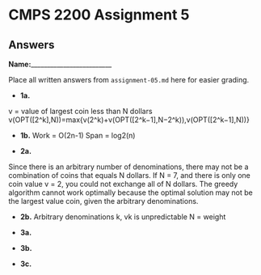 # CMPS 2200 Assignment 5
## Answers

**Name:**_________________________


Place all written answers from `assignment-05.md` here for easier grading.





- **1a.**

v = value of largest coin less than N dollars
v(OPT([2^k],N))=max{v(2^k)+v(OPT([2^k−1],N−2^k)),v(OPT([2^k−1],N))}

- **1b.**
Work = O(2n-1)
Span = log2(n)


- **2a.**

Since there is an arbitrary number of denominations, there may not be a combination of coins that equals N dollars. If N = 7, and there is only one coin value v = 2, you could not exchange all of N dollars. The greedy algorithm cannot work optimally because the optimal solution may not be the largest value coin, given the arbitrary denominations.


- **2b.**
Arbitrary denominations k, vk is unpredictable
N = weight




- **3a.**






- **3b.**






- **3c.**



